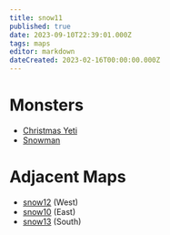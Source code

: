 ```yaml
---
title: snow11
published: true
date: 2023-09-10T22:39:01.000Z
tags: maps
editor: markdown
dateCreated: 2023-02-16T00:00:00.000Z
---
```



# Monsters
 * [Christmas Yeti](/monsters/christmas-yeti)
 * [Snowman](/monsters/snowman)

# Adjacent Maps
 * [snow12](/maps/snow12) (West)
 * [snow10](/maps/snow10) (East)
 * [snow13](/maps/snow13) (South)
